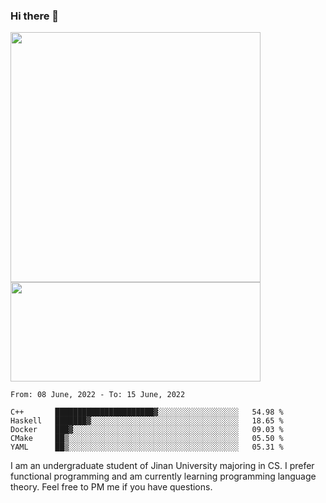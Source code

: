 ### Hi there 👋

<!--
**pe200012/pe200012** is a ✨ _special_ ✨ repository because its `README.md` (this file) appears on your GitHub profile.

Here are some ideas to get you started:

- 🔭 I’m currently working on ...
- 🌱 I’m currently learning ...
- 👯 I’m looking to collaborate on ...
- 🤔 I’m looking for help with ...
- 💬 Ask me about ...
- 📫 How to reach me: ...
- 😄 Pronouns: ...
- ⚡ Fun fact: ...
-->
<p>
    <img width="400em" src="https://github-readme-stats.vercel.app/api?username=pe200012&show_icons=true&icon_color=f44336&title_color=757de8">
    <img width="400em" height="159em" src="https://github-readme-stats.vercel.app/api/top-langs/?username=pe200012&hide=html,cmake,css&title_color=757de8&layout=compact">
</p>

<!--START_SECTION:waka-->
```text
From: 08 June, 2022 - To: 15 June, 2022

C++       ██████████████████████▓░░░░░░░░░░░░░░░░░░   54.98 % 
Haskell   ███████▓░░░░░░░░░░░░░░░░░░░░░░░░░░░░░░░░░   18.65 % 
Docker    ███▓░░░░░░░░░░░░░░░░░░░░░░░░░░░░░░░░░░░░░   09.03 % 
CMake     ██▒░░░░░░░░░░░░░░░░░░░░░░░░░░░░░░░░░░░░░░   05.50 % 
YAML      ██▒░░░░░░░░░░░░░░░░░░░░░░░░░░░░░░░░░░░░░░   05.31 % 
```
<!--END_SECTION:waka-->

I am an undergraduate student of Jinan University majoring in CS. I prefer functional programming and am currently learning programming language theory. Feel free to PM me if you have questions.
